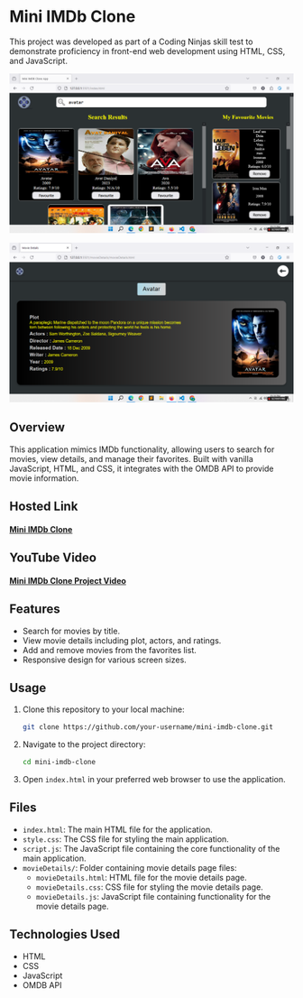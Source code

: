 # Mini IMDb Clone

This project was developed as part of a Coding Ninjas skill test to demonstrate proficiency in front-end web development using HTML, CSS, and JavaScript.

![Mini IMDb Clone Screenshot](./Images/mini-imdb-screenshot1.png)

![Mini IMDb Clone Screenshot](./Images/mini-imdb-screenshot2.png)

## Overview

This application mimics IMDb functionality, allowing users to search for movies, view details, and manage their favorites. Built with vanilla JavaScript, HTML, and CSS, it integrates with the OMDB API to provide movie information.

## Hosted Link

#### [Mini IMDb Clone](https://your-username.github.io/mini-imdb-clone/)

## YouTube Video

#### [Mini IMDb Clone Project Video](https://youtu.be/your-video-id)

## Features

- Search for movies by title.
- View movie details including plot, actors, and ratings.
- Add and remove movies from the favorites list.
- Responsive design for various screen sizes.

## Usage

1. Clone this repository to your local machine:
    ```bash
    git clone https://github.com/your-username/mini-imdb-clone.git
    ```

2. Navigate to the project directory:
    ```bash
    cd mini-imdb-clone
    ```

3. Open `index.html` in your preferred web browser to use the application.

## Files

- `index.html`: The main HTML file for the application.
- `style.css`: The CSS file for styling the main application.
- `script.js`: The JavaScript file containing the core functionality of the main application.
- `movieDetails/`: Folder containing movie details page files:
  - `movieDetails.html`: HTML file for the movie details page.
  - `movieDetails.css`: CSS file for styling the movie details page.
  - `movieDetails.js`: JavaScript file containing functionality for the movie details page.

## Technologies Used

- HTML
- CSS
- JavaScript
- OMDB API
